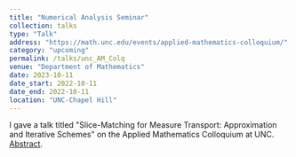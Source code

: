 ```yaml
---
title: "Numerical Analysis Seminar"
collection: talks
type: "Talk"
address: "https://math.unc.edu/events/applied-mathematics-colloquium/"
category: "upcoming"
permalink: /talks/unc_AM_Colq
venue: "Department of Mathematics"
date: 2023-10-11
date_start: 2022-10-11
date_end: 2022-10-11
location: "UNC-Chapel Hill"
---
```

I gave a talk titled "Slice-Matching for Measure Transport: Approximation and Iterative Schemes" on the Applied Mathematics Colloquium at UNC. [Abstract](https://math.unc.edu/event/applied-mathematics-colloquium-shiying-li-unc/).  
